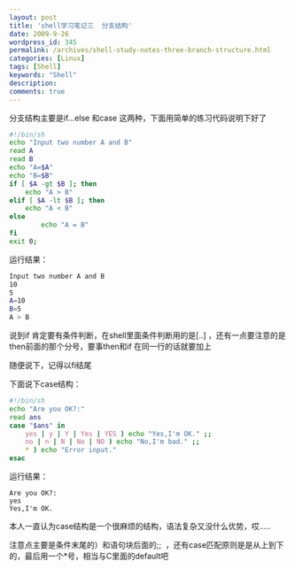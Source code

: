 ```yaml
---
layout: post
title: 'shell学习笔记三  分支结构'
date: 2009-9-26
wordpress_id: 345
permalink: /archives/shell-study-notes-three-branch-structure.html
categories: [Linux]
tags: [Shell]
keywords: "Shell"
description: 
comments: true
---
```

分支结构主要是if...else 和case 这两种，下面用简单的练习代码说明下好了

``` bash
#!/bin/sh
echo "Input two number A and B"
read A
read B
echo "A=$A"
echo "B=$B"
if [ $A -gt $B ]; then
	echo "A > B"
elif [ $A -lt $B ]; then
	echo "A < B"
else
       	echo "A = B"
fi
exit 0;
```

运行结果：

``` bash
Input two number A and B
10
5
A=10
B=5
A > B
 ```
 
说到if 肯定要有条件判断，在shell里面条件判断用的是[..] ，还有一点要注意的是then前面的那个分号，要事then和if 在同一行的话就要加上

随便说下，记得以fi结尾

下面说下case结构：

``` bash
#!/bin/sh
echo "Are you OK?:"
read ans
case "$ans" in
	yes | y | Y | Yes | YES ) echo "Yes,I'm OK." ;;
	no | n | N | No | NO ) echo "No,I'm bad." ;;
	* ) echo "Error input."
esac
 ```
 
运行结果：

```
Are you OK?:
yes
Yes,I'm OK.
```

本人一直认为case结构是一个很麻烦的结构，语法复杂又没什么优势，哎.....

注意点主要是条件末尾的）和语句块后面的;;  ，还有case匹配原则是是从上到下的，最后用一个*号，相当与C里面的default吧
